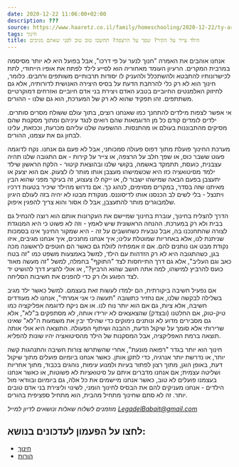 ```yaml
---
date: 2020-12-22 11:06:00+02:00
description: ???
source: https://www.haaretz.co.il/family/homeschooling/2020-12-22/ty-article/.premium/0000017f-f8fe-d887-a7ff-f8fee7de0000
tags: חינוך
title: הילד צייר על הקיר? שפך על הרצפה? תחשבו טוב טוב לפני שאתם מגיבים
---
```


אנחנו אוהבים את האמרה "חנוך לנער על פי דרכו", אבל בפועל היא לא יותר מסיסמה במרבית המקרים. הרעיון העומד מאחוריה הוא לסייע לילד לפתח את אופיו הייחודי, לתת לכישרונותיו להתבטא ולהשתכלל ולהעניק לו יסודות תרבותיים משותפים ורחבים. כלומר, חינוך הוא לא רק כלי להרחבת הדעת על בסיס היצירה האנושית לדורותיה, אלא גם לחיזוק האלמנטים החיוביים בטבע האדם ויצירת בני אדם חיוביים ואזרחים דמוקרטיים משתתפים. זהו תפקיד שהוא לא רק של המערכת, הוא גם שלנו - ההורים.

אי אפשר לצפות מילדים להתחנך כמו שאנחנו רוצים, בתוך עולם ששולח מסרים סותרים. ילדים לומדים קודם כל מן הדוגמאות שהם רואים לנגד עיניהם ומתוך מסקנות שהם מסיקים מהתבוננות בעולם או מהתנסות. ההשפעה שלנו עליהם מכרעת, וככזאת, עלינו לבחון גם את עצמנו, ההורים.

מערכת החינוך פועלת מתוך דפוס פעולה סמכותני, אבל לא פעם גם אנחנו. נקח לדוגמה פעוט ששבר כוס, או שפך חלב על הרצפה, או צייר על קירות - אם התגובה שלנו תהיה עצבנית, כועסת, תתמקד באשמה, בקושי שלנו ובהוצאת קיטור - הלקח הראשון שילד ילמד מסיטואציה כזו היא שכשמישהו מעצבן אותו מותר לו לצעוק. אם הוא יצעק או יתעצבן בפעם הבאה שמישהו ישבור לו, או ייקח לו צעצוע, זה בעיקר מפני שהוא הבין מאיתנו שזה בסדר, במקרים מסוימים, לנהוג כך. אם נדרוש מהילד שיכיר בטעות דרכיו ויתנצל - בלי לשים לב הכנסנו אותו לדיסוננס. מנקודת מבטו לא יהיה בזה לעולם היגיון שלמבוגרים מותר להתעצבן, אבל לו אסור והוא צריך להפגין איפוק.

הדרך להצליח בחינוך, עוברת בחינוך שמיישם את העקרונות אותם הוא רוצה להנחיל גם בבית ולא רק במערכת. ההנחה הראשונית שיש לאמץ - וזה לא פשוט כי היא המנוגדת לצורה שהתחנכנו בה, אבל טבעית כשחושבים על זה - היא שמקור החינוך אינו בסמכות שניתנת לנו, אלא באחריות שמוטלת עלינו; איך אנחנו מחנכים, איך אנחנו מגיבים, איזו נקודת מבט אנו נותנים להם. אם זו אמפתיה לזולת גם כאשר הם חוטפים לראשונה מכה בגן, כשהתגובה היא לא רק הזדהות עם הילד, למשל באמצעות משפט כמו "זה בטח כאב וגם העליב", אלא גם דרך התייחסות לצד "התוקף" בחמלה, למשל "זה מעשה מאוד כועס להרביץ למישהו, למה אתה חושב שהוא הרביץ?", או אולי להציע דרך להושיט יד לצד הפוגע ולו רק כדי להפנים את חשיבות הסליחה.

אם נפעיל חשיבה ביקורתית, הם ילמדו לעשות זאת בעצמם. למשל כאשר ילד מגיב בשלילה לבקשה שלנו, אם נחזיר כתשובה "תעשה כי אני אמרתי", אנחנו לא מעודדים חשיבה, אלא ציות, גם אם הוא יותר נוח לנו. או אם ניקח לדוגמה אפליקציה כמו טיק-טוק, אם החלטנו (ובצדק) שהצאצאים לא יורידו אותה, לא מסתפקים ב"לא", אלא גם מסבירים מדוע לא ונותנים נימוקים כדי שהילד יבין את משמעות ה"לא" שאינו שרירותי אלא סומך על שיקול הדעת, ההבנה ושיתוף הפעולה. התוצאה היא אולי אותה תוצאה ברמת האפליקציה, אבל המסקנות של הילד מהסיטואציה יהיו שונות להפליא.

חינוך הוא יותר בגדר "רפואה מונעת", אחרי שהשתרשו צורות חשיבה והתנהגות קשה יותר, או נדרשת יותר אנרגיה, כדי לתקן אותן. כאשר אנחנו ביומיום פועלים מתוך שיקול דעת, באופן הוגן, מתוך רצון לפתור בעיות ולמנוע עימות, נוהגים בכבוד, מתוך אחריות ושליטה עצמית; אם אנחנו מדברים איתם על סיטואציות לא פשוטות, או כאשר אנחנו בעצמנו פועלים לא טוב, כאשר אנחנו מיישמים את כל אלה, גם ביומיום ובוודאי מול הילדים - אנחנו מעניקים להם את הבסיס לחינוך הומני, לשינוי וליצירת בני אדם טובים יותר. זה לא סתם שחינוך מתחיל מהבית, הוא מתחיל ספציפית בהורים.

*מוזמנים לשלוח שאלות ונושאים לדיון למייל [LegadelBabait@gmail.com](mailto:LegadelBabait@gmail.com)*

לחצו על הפעמון לעדכונים בנושא:
------------------------------

* [חינוך](https://www.themarker.com/ty-tag/0000017f-da2f-d494-a17f-de2f87270000)
* [הורות](/ty-tag/parenthood-0000017f-da26-d938-a17f-fe2ebef50000)